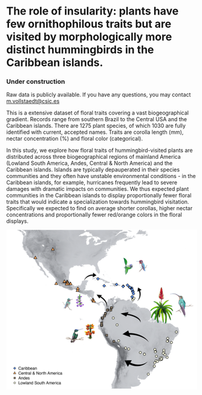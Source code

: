 # The role of insularity: plants have few ornithophilous traits but are visited by morphologically more distinct hummingbirds in the Caribbean islands.
### Under construction

Raw data is publicly available. If you have any questions, you may contact m.vollstaedt@csic.es

This is a extensive dataset of floral traits covering a vast biogeographical gradient. Records range from southern Brazil to the Central USA and the Caribbean islands.
There are 1275 plant species, of which 1030 are fully identified with current, accepted names.
Traits are corolla length (mm), nectar concentration (%) and floral color (categorical).

In this study, we explore how floral traits of hummingbird-visited plants are distributed across three biogeographical regions of mainland America (Lowland South America, Andes, Central & North America) and the Caribbean islands. Islands are typically depauperated in their species communities and they often have unstable environmental conditions - in the Caribbean islands, for example, hurricanes frequently lead to severe damages with dramatic impacts on communities. We thus expected plant communities in the Caribbean islands to display proportionally fewer floral traits that would indicate a specialization towards hummingbird visitation. Specifically we expected to find on average shorter corollas, higher nectar concentrations and proportionally fewer red/orange colors in the floral displays.

![Figure 1](https://github.com/corvuscorax1/FloralTraitsIslandsMainlandComparison/blob/main/img/Figure%201.png)
